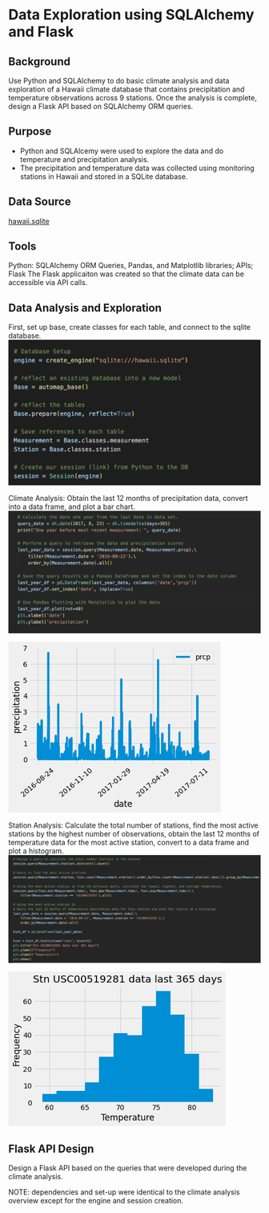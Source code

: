 # Data Exploration using SQLAlchemy and Flask

## Background

Use Python and SQLAlchemy to do basic climate analysis and data exploration of a Hawaii climate database that contains precipitation and temperature observations across 9 stations. Once the analysis is complete, design a Flask API based on SQLAlchemy ORM queries.

## Purpose

- Python and SQLAlcemy were used to explore the data and do temperature and precipitation analysis.
- The precipitation and temperature data was collected using monitoring stations in Hawaii and stored in a SQLite database.

## Data Source

[hawaii.sqlite](/hawaii.sqlite)

## Tools

Python: SQLAlchemy ORM Queries, Pandas, and Matplotlib libraries; APIs; Flask
The Flask applicaiton was created so that the climate data can be accessible via API calls.

## Data Analysis and Exploration

First, set up base, create classes for each table, and connect to the sqlite database.
![Code1](/images/code1.png)

Climate Analysis: Obtain the last 12 months of precipitation data, convert into a data frame, and plot a bar chart.
![Code2](/images/code2.png)

![Precipitation](/images/precip.png)


Station Analysis: Calculate the total number of stations, find the most active stations by the highest number of observations, obtain the last 12 months of temperature data for the most active station, convert to a data frame and plot a histogram.
![Code3](/images/code3.png)

![Temperature](/images/temp.png)

## Flask API Design

Design a Flask API based on the queries that were developed during the climate analysis.

NOTE: dependencies and set-up were identical to the climate analysis overview except for the engine and session creation.
